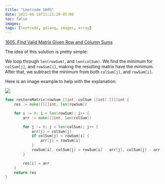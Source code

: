 ```yaml
---
title: "Leetcode 1605"
date: 2021-06-16T11:21:28-05:00
toc: false
images:
tags: [leetcode, golang, images, array]
---
```


[1605. Find Valid Matrix Given Row and Column Sums](https://leetcode.com/problems/find-valid-matrix-given-row-and-column-sums/)

The idea of this solution is pretty simple:

We loop through `len(rowSum)`, and `len(colSum)`. We find the minimum for `colSum[j]`, and `rowSum[i]`, making the resulting matrix have the minimum. After that, we subtract the minimum from both `colSum[j]`, and `rowSum[i]`.

Here is an image example to help with the explanation:

![](https://i.imgur.com/MJQGppC.jpg)


``` go
func restoreMatrix(rowSum []int, colSum []int) [][]int {
	res := make([][]int, len(rowSum))

	for i := 0; i < len(rowSum); i++ {
		arr := make([]int, len(colSum))

		for j := 0; j < len(colSum); j++ {
			arr[j] = colSum[j]
			if colSum[j] > rowSum[i] {
				arr[j] = rowSum[i]
			}
			rowSum[i], colSum[j] = rowSum[i] - arr[j], colSum[j] - arr[j]
		}

		res[i] = arr
	}
	return res
}
```